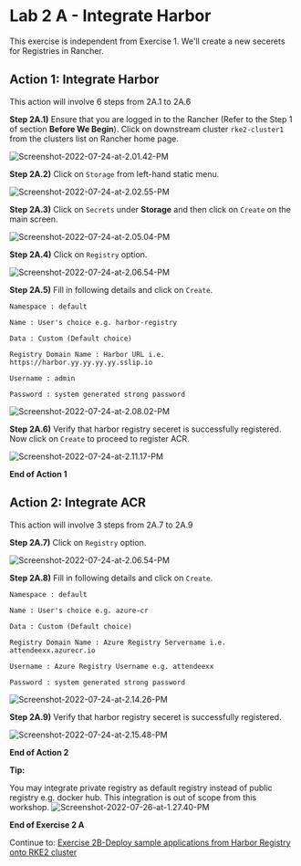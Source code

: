 # Lab 2 A - Integrate Harbor 

This exercise is independent from Exercise 1. We'll create a new secerets for Registries in Rancher. 



## Action 1: Integrate Harbor

This action will involve 6 steps from 2A.1 to 2A.6

**Step 2A.1)** Ensure that you are logged in to the Rancher (Refer to the Step 1 of section **Before We Begin**). Click on downstream cluster `rke2-cluster1` from the clusters list on Rancher home page.

![Screenshot-2022-07-24-at-2.01.42-PM](../images/Screenshot-2022-07-24-at-2.01.42-PM.png)



**Step 2A.2)** Click on `Storage` from left-hand static menu. 

![Screenshot-2022-07-24-at-2.02.55-PM](../images/Screenshot-2022-07-24-at-2.02.55-PM.png)



**Step 2A.3)** Click on `Secrets` under **Storage** and then click on `Create` on the main screen.

![Screenshot-2022-07-24-at-2.05.04-PM](../images/Screenshot-2022-07-24-at-2.05.04-PM.png)



**Step 2A.4)** Click on `Registry` option. 

![Screenshot-2022-07-24-at-2.06.54-PM](../images/Screenshot-2022-07-24-at-2.06.54-PM.png)



**Step 2A.5)** Fill in following details and click on `Create`. 

`Namespace : default`

`Name : User's choice e.g. harbor-registry`

`Data : Custom (Default choice)`

`Registry Domain Name : Harbor URL i.e. https://harbor.yy.yy.yy.yy.sslip.io`

`Username : admin`

`Password : system generated strong password`

![Screenshot-2022-07-24-at-2.08.02-PM](../images/Screenshot-2022-07-24-at-2.08.02-PM.png)



**Step 2A.6)** Verify that harbor registry seceret  is successfully registered. Now click on `Create` to proceed to register ACR. 

![Screenshot-2022-07-24-at-2.11.17-PM](../images/Screenshot-2022-07-24-at-2.11.17-PM.png)

**End of Action 1**



## Action 2: Integrate ACR

This action will involve 3 steps from 2A.7 to 2A.9

**Step 2A.7)** Click on `Registry` option.

![Screenshot-2022-07-24-at-2.06.54-PM](../images/Screenshot-2022-07-24-at-2.06.54-PM.png)



**Step 2A.8)** Fill in following details and click on `Create`. 

`Namespace : default`

`Name : User's choice e.g. azure-cr`

`Data : Custom (Default choice)`

`Registry Domain Name : Azure Registry Servername i.e. attendeexx.azurecr.io`

`Username : Azure Registry Username e.g. attendeexx`

`Password : system generated strong password`

![Screenshot-2022-07-24-at-2.14.26-PM](../images/Screenshot-2022-07-24-at-2.14.26-PM.png)



**Step 2A.9)** Verify that harbor registry seceret  is successfully registered.

![Screenshot-2022-07-24-at-2.15.48-PM](../images/Screenshot-2022-07-24-at-2.15.48-PM.png)



**End of Action 2**

**Tip:**

You may integrate private registry as default registry instead of public registry e.g. docker hub. This integration is out of scope from this workshop.  ![Screenshot-2022-07-26-at-1.27.40-PM](../images/Screenshot-2022-07-26-at-1.27.40-PM.png)

**End of Exercise 2 A**

Continue to: [Exercise 2B-Deploy sample applications from Harbor Registry onto RKE2 cluster ](https://github.com/dsohk/rancher-private-registry-workshop/blob/main/docs/Exercise-02B-DeploySampleApplication.md)